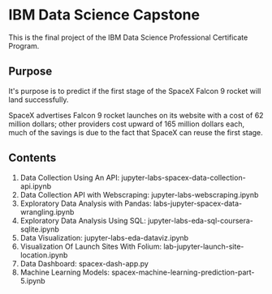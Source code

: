 # IBM Data Science Capstone

This is the final project of the IBM Data Science Professional Certificate Program.

## Purpose

It's purpose is to predict if the first stage of the SpaceX Falcon 9 rocket
will land successfully.

SpaceX advertises Falcon 9 rocket launches on its website with a cost of 62
million dollars; other providers cost upward of 165 million dollars each,
much of the savings is due to the fact that SpaceX can reuse the first stage.

## Contents

1. Data Collection Using An API: jupyter-labs-spacex-data-collection-api.ipynb
2. Data Collection API with Webscraping: jupyter-labs-webscraping.ipynb
3. Exploratory Data Analysis with Pandas: labs-jupyter-spacex-data-wrangling.ipynb
4. Exploratory Data Analysis Using SQL: jupyter-labs-eda-sql-coursera-sqlite.ipynb
5. Data Visualization: jupyter-labs-eda-dataviz.ipynb
6. Visualization Of Launch Sites With Folium: lab-jupyter-launch-site-location.ipynb
7. Data Dashboard: spacex-dash-app.py
8. Machine Learning Models: spacex-machine-learning-prediction-part-5.ipynb
